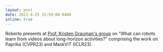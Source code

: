 ```yaml
---
layout: post
date: 2023-4-25 15:59:00-0400
inline: true
---
```


Roberto presents at [Prof. Kristen Grauman's group](https://www.cs.utexas.edu/users/grauman/) on "What can robots learn from videos about long-horizon activities?" comprising the work on Paprika (CVPR23) and MaskViT (ICLR23).